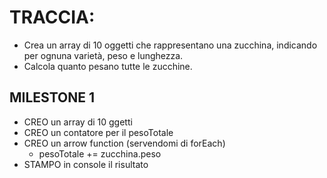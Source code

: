 # TRACCIA:
- Crea un array di 10 oggetti che rappresentano una zucchina, indicando
per ognuna varietà, peso e lunghezza.
- Calcola quanto pesano tutte le zucchine.

## MILESTONE 1
- CREO un array di 10 ggetti
- CREO un contatore per il pesoTotale
- CREO un arrow function (servendomi di forEach)
    * pesoTotale += zucchina.peso
- STAMPO in console il risultato